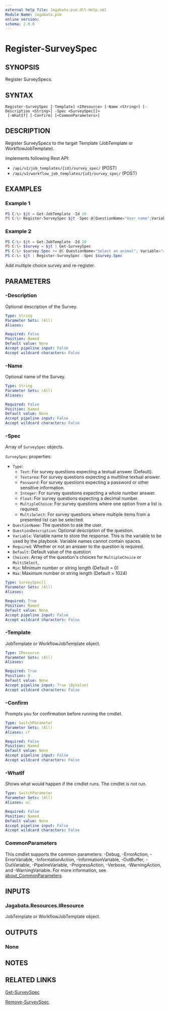 ```yaml
---
external help file: Jagabata.psm.dll-Help.xml
Module Name: Jagabata.psm
online version:
schema: 2.0.0
---
```


# Register-SurveySpec

## SYNOPSIS
Register SurveySpecs.

## SYNTAX

```
Register-SurveySpec [-Template] <IResource> [-Name <String>] [-Description <String>] -Spec <SurveySpec[]>
 [-WhatIf] [-Confirm] [<CommonParameters>]
```

## DESCRIPTION
Register SurveySpecs to the target Template (JobTemplate or WorkflowJobTemplate).

Implements following Rest API:  
- `/api/v2/job_templates/{id}/survey_spec/` (POST)  
- `/api/v2/workflow_job_templates/{id}/survey_spec/` (POST)

## EXAMPLES

### Example 1
```powershell
PS C:\> $jt = Get-JobTemplate -Id 10
PS C:\> Register-SurveySpec $jt -Spec @{QuestionName="User name";Variable="user";Required=$true},@{QuestionName="Password";Variable="pass";Type="password";Required=$true}
```

### Example 2
```powershell
PS C:\> $jt = Get-JobTemplate -Id 10
PS C:\> $survey = $jt | Get-SurveySpec
PS C:\> $survey.Spec += @{ QuestionName="Select an animal"; Variable="animal"; Choices=@("cat","doc"); Type="multiplechoice" }
PS C:\> $jt | Register-SurveySpec -Spec $survey.Spec
```

Add multiple choice survey and re-register.

## PARAMETERS

### -Description
Optional description of the Survey.

```yaml
Type: String
Parameter Sets: (All)
Aliases:

Required: False
Position: Named
Default value: None
Accept pipeline input: False
Accept wildcard characters: False
```

### -Name
Optional name of the Survey.

```yaml
Type: String
Parameter Sets: (All)
Aliases:

Required: False
Position: Named
Default value: None
Accept pipeline input: False
Accept wildcard characters: False
```

### -Spec
Array of `SurveySpec` objects.

`SurveySpec` properties:  
- `Type`:  
  - `Text`: For survey questions expecting a textual answer (Default).  
  - `Textarea`: For survey questions expecting a multiline textual answer.  
  - `Password`: For survey questions expecting a password or other sensitive information.  
  - `Integer`: For survey questions expecting a whole number answer.  
  - `Float`: For survey questions expecting a decimal number.  
  - `MultipleChoice`: For survey questions where one option from a list is required.  
  - `MultiSelect`: For survey questions where multiple items from a presented list can be selected.  
- `QuestionName`: The question to ask the user.  
- `QuestionDescription`: Optional description of the question.  
- `Variable`: Variable name to store the response. This is the variable to be used by the playbook. Variable names cannot contain spaces.  
- `Required`: Whether or not an answer to the question is required.  
- `Default`: Default value of the question  
- `Choices`: Array of the question's choices for `MultipleChoice` or `MultiSelect`,   
- `Min`: Minimum number or string length (Default = 0)  
- `Max`: Maximum number or string length (Default = 1024)

```yaml
Type: SurveySpec[]
Parameter Sets: (All)
Aliases:

Required: True
Position: Named
Default value: None
Accept pipeline input: False
Accept wildcard characters: False
```

### -Template
JobTemplate or WorkflowJobTemplate object.

```yaml
Type: IResource
Parameter Sets: (All)
Aliases:

Required: True
Position: 0
Default value: None
Accept pipeline input: True (ByValue)
Accept wildcard characters: False
```

### -Confirm
Prompts you for confirmation before running the cmdlet.

```yaml
Type: SwitchParameter
Parameter Sets: (All)
Aliases: cf

Required: False
Position: Named
Default value: None
Accept pipeline input: False
Accept wildcard characters: False
```

### -WhatIf
Shows what would happen if the cmdlet runs.
The cmdlet is not run.

```yaml
Type: SwitchParameter
Parameter Sets: (All)
Aliases: wi

Required: False
Position: Named
Default value: None
Accept pipeline input: False
Accept wildcard characters: False
```

### CommonParameters
This cmdlet supports the common parameters: -Debug, -ErrorAction, -ErrorVariable, -InformationAction, -InformationVariable, -OutBuffer, -OutVariable, -PipelineVariable, -ProgressAction, -Verbose, -WarningAction, and -WarningVariable. For more information, see [about_CommonParameters](http://go.microsoft.com/fwlink/?LinkID=113216).

## INPUTS

### Jagabata.Resources.IResource
JobTemplate or WorkflowJobTemplate object.

## OUTPUTS

### None
## NOTES

## RELATED LINKS

[Get-SurveySpec](Get-SurveySpec.md)

[Remove-SurveySpec](Remove-SurveySpec.md)
